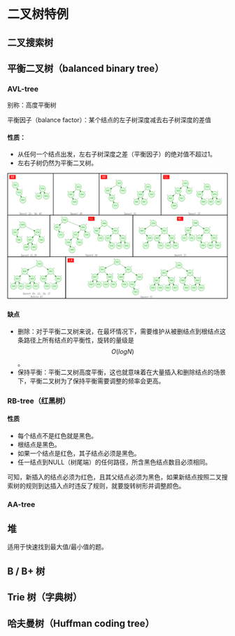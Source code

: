 # 二叉树特例

## 二叉搜索树

## 平衡二叉树（balanced binary tree）

### AVL-tree

别称：高度平衡树

平衡因子（balance factor）：某个结点的左子树深度减去右子树深度的差值

#### 性质：

* 从任何一个结点出发，左右子树深度之差（平衡因子）的绝对值不超过1。
* 左右子树仍然为平衡二叉树。

![AVL&#x6811;&#x793A;&#x4F8B;](../.gitbook/assets/avl%20%281%29.png)

#### 缺点

*  删除：对于平衡二叉树来说，在最坏情况下，需要维护从被删结点到根结点这条路径上所有结点的平衡性，旋转的量级是 $$O(logN)$$ 。
*  保持平衡：平衡二叉树高度平衡，这也就意味着在大量插入和删除结点的场景下，平衡二叉树为了保持平衡需要调整的频率会更高。

### RB-tree（红黑树）

#### 性质

* 每个结点不是红色就是黑色。
* 根结点是黑色。
* 如果一个结点是红色，其子结点必须是黑色。
* 任一结点到NULL（树尾端）的任何路径，所含黑色结点数目必须相同。

可知，新插入的结点必须为红色，且其父结点必须为黑色，如果新结点按照二叉搜索树的规则到达插入点时违反了规则，就要旋转树形并调整颜色。

### AA-tree

## 堆

适用于快速找到最大值/最小值的题。

## B / B+ 树

## Trie 树（字典树）

## 哈夫曼树（Huffman coding tree）

